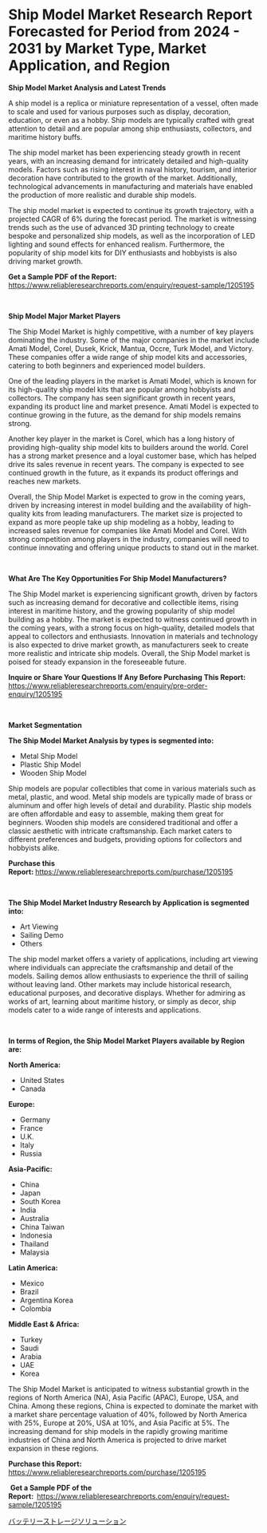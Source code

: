 <p><h1>Ship Model Market Research Report Forecasted for Period from 2024 -  2031 by Market Type, Market Application, and Region</h1></p><p><strong>Ship Model Market Analysis and Latest Trends</strong></p>
<p><p>A ship model is a replica or miniature representation of a vessel, often made to scale and used for various purposes such as display, decoration, education, or even as a hobby. Ship models are typically crafted with great attention to detail and are popular among ship enthusiasts, collectors, and maritime history buffs.</p><p>The ship model market has been experiencing steady growth in recent years, with an increasing demand for intricately detailed and high-quality models. Factors such as rising interest in naval history, tourism, and interior decoration have contributed to the growth of the market. Additionally, technological advancements in manufacturing and materials have enabled the production of more realistic and durable ship models.</p><p>The ship model market is expected to continue its growth trajectory, with a projected CAGR of 6% during the forecast period. The market is witnessing trends such as the use of advanced 3D printing technology to create bespoke and personalized ship models, as well as the incorporation of LED lighting and sound effects for enhanced realism. Furthermore, the popularity of ship model kits for DIY enthusiasts and hobbyists is also driving market growth.</p></p>
<p><strong>Get a Sample PDF of the Report:&nbsp;</strong> <a href="https://www.reliableresearchreports.com/enquiry/request-sample/1205195">https://www.reliableresearchreports.com/enquiry/request-sample/1205195</a></p>
<p>&nbsp;</p>
<p><strong>Ship Model Major Market Players</strong></p>
<p><p>The Ship Model Market is highly competitive, with a number of key players dominating the industry. Some of the major companies in the market include Amati Model, Corel, Dusek, Krick, Mantua, Occre, Turk Model, and Victory. These companies offer a wide range of ship model kits and accessories, catering to both beginners and experienced model builders.</p><p>One of the leading players in the market is Amati Model, which is known for its high-quality ship model kits that are popular among hobbyists and collectors. The company has seen significant growth in recent years, expanding its product line and market presence. Amati Model is expected to continue growing in the future, as the demand for ship models remains strong.</p><p>Another key player in the market is Corel, which has a long history of providing high-quality ship model kits to builders around the world. Corel has a strong market presence and a loyal customer base, which has helped drive its sales revenue in recent years. The company is expected to see continued growth in the future, as it expands its product offerings and reaches new markets.</p><p>Overall, the Ship Model Market is expected to grow in the coming years, driven by increasing interest in model building and the availability of high-quality kits from leading manufacturers. The market size is projected to expand as more people take up ship modeling as a hobby, leading to increased sales revenue for companies like Amati Model and Corel. With strong competition among players in the industry, companies will need to continue innovating and offering unique products to stand out in the market.</p></p>
<p>&nbsp;</p>
<p><strong>What Are The Key Opportunities For Ship Model Manufacturers?</strong></p>
<p><p>The Ship Model market is experiencing significant growth, driven by factors such as increasing demand for decorative and collectible items, rising interest in maritime history, and the growing popularity of ship model building as a hobby. The market is expected to witness continued growth in the coming years, with a strong focus on high-quality, detailed models that appeal to collectors and enthusiasts. Innovation in materials and technology is also expected to drive market growth, as manufacturers seek to create more realistic and intricate ship models. Overall, the Ship Model market is poised for steady expansion in the foreseeable future.</p></p>
<p><strong>Inquire or Share Your Questions If Any Before Purchasing This Report:</strong> <a href="https://www.reliableresearchreports.com/enquiry/pre-order-enquiry/1205195">https://www.reliableresearchreports.com/enquiry/pre-order-enquiry/1205195</a></p>
<p>&nbsp;</p>
<p><strong>Market Segmentation</strong></p>
<p><strong>The Ship Model Market Analysis by types is segmented into:</strong></p>
<p><ul><li>Metal Ship Model</li><li>Plastic Ship Model</li><li>Wooden Ship Model</li></ul></p>
<p><p>Ship models are popular collectibles that come in various materials such as metal, plastic, and wood. Metal ship models are typically made of brass or aluminum and offer high levels of detail and durability. Plastic ship models are often affordable and easy to assemble, making them great for beginners. Wooden ship models are considered traditional and offer a classic aesthetic with intricate craftsmanship. Each market caters to different preferences and budgets, providing options for collectors and hobbyists alike.</p></p>
<p><strong>Purchase this Report:&nbsp;</strong><a href="https://www.reliableresearchreports.com/purchase/1205195">https://www.reliableresearchreports.com/purchase/1205195</a></p>
<p>&nbsp;</p>
<p><strong>The Ship Model Market Industry Research by Application is segmented into:</strong></p>
<p><ul><li>Art Viewing</li><li>Sailing Demo</li><li>Others</li></ul></p>
<p><p>The ship model market offers a variety of applications, including art viewing where individuals can appreciate the craftsmanship and detail of the models. Sailing demos allow enthusiasts to experience the thrill of sailing without leaving land. Other markets may include historical research, educational purposes, and decorative displays. Whether for admiring as works of art, learning about maritime history, or simply as decor, ship models cater to a wide range of interests and applications.</p></p>
<p>&nbsp;</p>
<p><strong>In terms of Region, the Ship Model Market Players available by Region are:</strong></p>
<p>
    <p> <strong> North America: </strong>
        <ul>
            <li>United States</li>
            <li>Canada</li>
        </ul>
        </p> 
    <p> <strong> Europe: </strong>
        <ul>
            <li>Germany</li>
            <li>France</li>
            <li>U.K.</li>
            <li>Italy</li>
            <li>Russia</li>
        </ul>
        </p> 
    <p> <strong> Asia-Pacific: </strong>
        <ul>
            <li>China</li>
            <li>Japan</li>
            <li>South Korea</li>
            <li>India</li>
            <li>Australia</li>
            <li>China Taiwan</li>
            <li>Indonesia</li>
            <li>Thailand</li>
            <li>Malaysia</li>
        </ul>
        </p> 
    <p> <strong> Latin America: </strong>
        <ul>
            <li>Mexico</li>
            <li>Brazil</li>
            <li>Argentina Korea</li>
            <li>Colombia</li>
        </ul>
        </p> 
    <p> <strong> Middle East & Africa: </strong>
        <ul>
            <li>Turkey</li>
            <li>Saudi</li>
            <li>Arabia</li>
            <li>UAE</li>
            <li>Korea</li>
        </ul>
    </p>
    </p>
<p><p>The Ship Model Market is anticipated to witness substantial growth in the regions of North America (NA), Asia Pacific (APAC), Europe, USA, and China. Among these regions, China is expected to dominate the market with a market share percentage valuation of 40%, followed by North America with 25%, Europe at 20%, USA at 10%, and Asia Pacific at 5%. The increasing demand for ship models in the rapidly growing maritime industries of China and North America is projected to drive market expansion in these regions.</p></p>
<p><strong>Purchase this Report: </strong><a href="https://www.reliableresearchreports.com/purchase/1205195">https://www.reliableresearchreports.com/purchase/1205195</a></p>
<p>&nbsp;<strong>Get a Sample PDF of the Report:&nbsp;&nbsp;</strong><a href="https://www.reliableresearchreports.com/enquiry/request-sample/1205195">https://www.reliableresearchreports.com/enquiry/request-sample/1205195</a></p>
<p><strong></strong></p>
<p><p><a href="https://github.com/RodHoppe07/Market-Research-Report-List-1/blob/main/47017525813.md">バッテリーストレージソリューション</a></p></p>